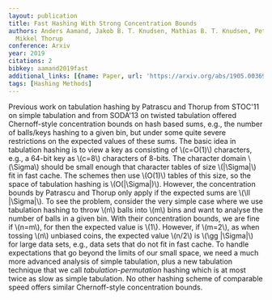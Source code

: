 ```yaml
---
layout: publication
title: Fast Hashing With Strong Concentration Bounds
authors: Anders Aamand, Jakob B. T. Knudsen, Mathias B. T. Knudsen, Peter M. R. Rasmussen,
  Mikkel Thorup
conference: Arxiv
year: 2019
citations: 2
bibkey: aamand2019fast
additional_links: [{name: Paper, url: 'https://arxiv.org/abs/1905.00369'}]
tags: [Hashing Methods]
---
```

Previous work on tabulation hashing by Patrascu and Thorup from STOC'11 on
simple tabulation and from SODA'13 on twisted tabulation offered Chernoff-style
concentration bounds on hash based sums, e.g., the number of balls/keys hashing
to a given bin, but under some quite severe restrictions on the expected values
of these sums. The basic idea in tabulation hashing is to view a key as
consisting of \\(c=O(1)\\) characters, e.g., a 64-bit key as \\(c=8\\) characters of
8-bits. The character domain \\(\Sigma\\) should be small enough that character
tables of size \\(|\Sigma|\\) fit in fast cache. The schemes then use \\(O(1)\\) tables
of this size, so the space of tabulation hashing is \\(O(|\Sigma|)\\). However, the
concentration bounds by Patrascu and Thorup only apply if the expected sums are
\\(\ll |\Sigma|\\).
  To see the problem, consider the very simple case where we use tabulation
hashing to throw \\(n\\) balls into \\(m\\) bins and want to analyse the number of
balls in a given bin. With their concentration bounds, we are fine if \\(n=m\\),
for then the expected value is \\(1\\). However, if \\(m=2\\), as when tossing \\(n\\)
unbiased coins, the expected value \\(n/2\\) is \\(\gg |\Sigma|\\) for large data sets,
e.g., data sets that do not fit in fast cache.
  To handle expectations that go beyond the limits of our small space, we need
a much more advanced analysis of simple tabulation, plus a new tabulation
technique that we call *tabulation-permutation* hashing which is at most
twice as slow as simple tabulation. No other hashing scheme of comparable speed
offers similar Chernoff-style concentration bounds.